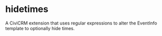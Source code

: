 # hidetimes
A CiviCRM extension that uses regular expressions to alter the EventInfo template to optionally hide times.
